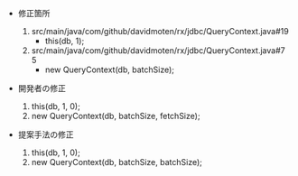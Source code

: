 - 修正箇所
    1. src/main/java/com/github/davidmoten/rx/jdbc/QueryContext.java#19
        - this(db, 1);
    2. src/main/java/com/github/davidmoten/rx/jdbc/QueryContext.java#75
        - new QueryContext(db, batchSize);

- 開発者の修正
    1. this(db, 1, 0);
    2. new QueryContext(db, batchSize, fetchSize);
    
- 提案手法の修正
    1. this(db, 1, 0);
    2. new QueryContext(db, batchSize, batchSize);
